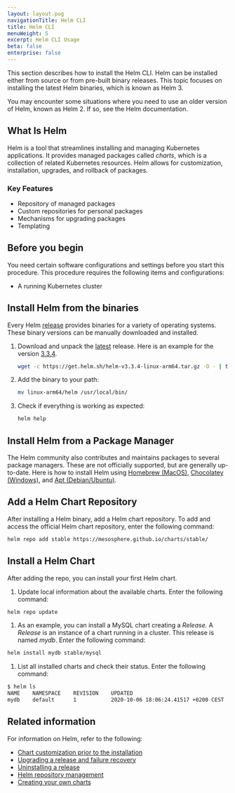 ```yaml
---
layout: layout.pug
navigationTitle: Helm CLI
title: Helm CLI
menuWeight: 5
excerpt: Helm CLI Usage
beta: false
enterprise: false
---
```


This section describes how to install the Helm CLI. Helm can be installed either from source or from pre-built binary releases. This topic focuses on installing the latest Helm binaries, which is known as Helm 3.

You may encounter some situations where you need to use an older version of Helm, known as Helm 2. If so, see the Helm documentation.

## What Is Helm

Helm is a tool that streamlines installing and managing Kubernetes applications. It provides managed packages called _charts_, which is a collection of related Kubernetes resources. Helm allows for customization, installation, upgrades, and rollback of packages.

### Key Features

- Repository of managed packages
- Custom repositories for personal packages
- Mechanisms for upgrading packages
- Templating

## Before you begin

You need certain software configurations and settings before you start this procedure. This procedure requires the following items and configurations:

- A running Kubernetes cluster

## Install Helm from the binaries

Every Helm [release][helm-release] provides binaries for a variety of operating systems. These binary versions can be manually downloaded and installed.

1.  Download and unpack the [latest][helm-release-latest] release. Here is an example for the version [3.3.4][helm-3.3.4].

    ```bash
    wget -c https://get.helm.sh/helm-v3.3.4-linux-arm64.tar.gz -O - | tar -xz
    ```

1.  Add the binary to your path:

    ```bash
    mv linux-arm64/helm /usr/local/bin/
    ```

1.  Check if everything is working as expected:

    ```bash
    helm help
    ```

## Install Helm from a Package Manager

The Helm community also contributes and maintains packages to several package managers. These are not officially supported, but are generally up-to-date. Here is how to install Helm using [Homebrew (MacOS)][homebrew-helm-mac], [Chocolatey (Windows)][homebrew-helm-windows], and [Apt (Debian/Ubuntu)][homebrew-helm-ubuntu].

## Add a Helm Chart Repository

After installing a Helm binary, add a Helm chart repository. To add and access the official Helm chart repository, enter the following command:

```bash
helm repo add stable https://mesosphere.github.io/charts/stable/
```

## Install a Helm Chart

After adding the repo, you can install your first Helm chart.

1. Update local information about the available charts. Enter the following command:

```bash
helm repo update
```

1. As an example, you can install a MySQL chart creating a _Release_. A _Release_ is an instance of a chart running in a cluster. This release is named _mydb_. Enter the following command:

```bash
helm install mydb stable/mysql
```

1. List all installed charts and check their status. Enter the following command:

```bash
$ helm ls
NAME    NAMESPACE    REVISION    UPDATED                                 STATUS      CHART          APP VERSION
mydb    default      1           2020-10-06 18:06:24.41517 +0200 CEST    deployed    mysql-1.6.7    5.7.30
```

## Related information

For information on Helm, refer to the following:

- [Chart customization prior to the installation][helm-custom-chart]
- [Upgrading a release and failure recovery][helm-upgrade-recovery]
- [Uninstalling a release][helm-uninstall]
- [Helm repository management][helm-management]
- [Creating your own charts][helm-create-charts]

[helm-3.3.4]: https://github.com/helm/helm/releases/tag/v3.3.4
[helm-create-charts]: https://helm.sh/docs/intro/using_helm/#creating-your-own-charts
[helm-custom-chart]: https://helm.sh/docs/intro/using_helm/#customizing-the-chart-before-installing
[helm-management]: https://helm.sh/docs/intro/using_helm/#helm-repo-working-with-repositories
[helm-release]: https://github.com/helm/helm/releases
[helm-release-latest]: https://github.com/helm/helm/releases/latest
[helm-uninstall]: https://helm.sh/docs/intro/using_helm/#helm-uninstall-uninstalling-a-release
[helm-upgrade-recovery]: https://helm.sh/docs/intro/using_helm/#helm-upgrade-and-helm-rollback-upgrading-a-release-and-recovering-on-failure
[homebrew-helm-mac]: https://helm.sh/docs/intro/install/#from-homebrew-macos
[homebrew-helm-ubuntu]: https://helm.sh/docs/intro/install/#from-apt-debianubuntu
[homebrew-helm-windows]: https://helm.sh/docs/intro/install/#from-chocolatey-windows
